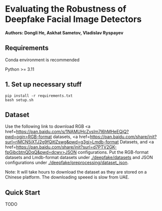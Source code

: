 # Evaluating the Robustness of Deepfake Facial Image Detectors
<b>Authors: Dongli He, Askhat Sametov, Vladislav Ryspayev</b>

## Requirements
Conda environment is recommended

Python >= 3.11

## 1. Set up necessary stuff
```
pip install -r requirements.txt
bash setup.sh
```

## Dataset
<!-- Please refer to <a href=https://github.com/SCLBD/DeepfakeBench/tree/main?tab=readme-ov-file#2-download-data>DeepfakeBench</a> for datasets used in the project. -->

Use the following link to download RGB <a href=https://pan.baidu.com/s/1NAMUHcZvsIm7l6hMHeEQjQ?pwd=ogjn>RGB-format datasets</a>, <a href=https://pan.baidu.com/share/init?surl=riMCN5iXTJ2g9fQjtlZswg&pwd=g3gj>Lmdb-format Datasets</a>, and <a href=https://pan.baidu.com/share/init?surl=d7PTV2GK-fpGibcbtnQDqQ&pwd=dcwv>JSON configurations</a>. Put the RGB-format datasets and Lmdb-format datasets under [./deepfake/datasets](./deepfake/datasets) and JSON configurations under [./deepfake/preprocessing/dataset_json](./deepfake/preprocessing/dataset_json).

Note: It will take hours to download the dataset as they are stored on a Chinese platform. The downloading speeed is slow from UAE.

## Quick Start
TODO